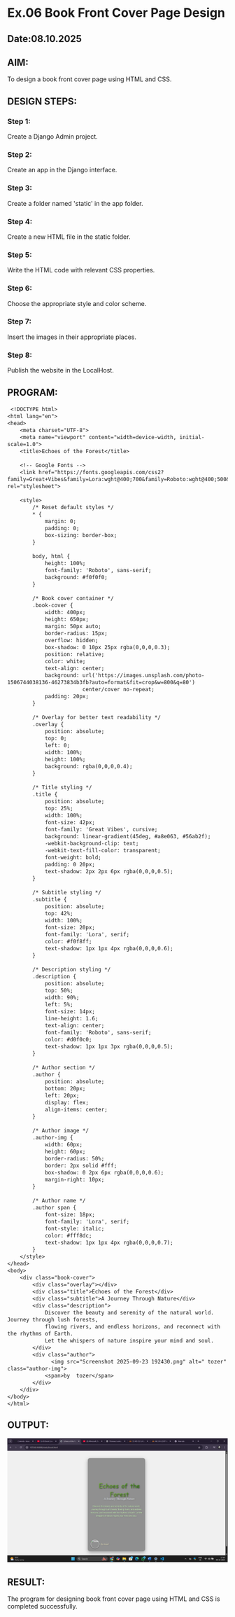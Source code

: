 # Ex.06 Book Front Cover Page Design
## Date:08.10.2025

## AIM:
To design a book front cover page using HTML and CSS.

## DESIGN STEPS:

### Step 1:
Create a Django Admin project.

### Step 2:
Create an app in the Django interface.

### Step 3:
Create a folder named 'static' in the app folder.

### Step 4:
Create a new HTML file in the static folder.

### Step 5:
Write the HTML code with relevant CSS properties.

### Step 6:
Choose the appropriate style and color scheme.

### Step 7:
Insert the images in their appropriate places.

### Step 8:
Publish the website in the LocalHost.

## PROGRAM:
~~~
 <!DOCTYPE html>
<html lang="en">
<head>
    <meta charset="UTF-8">
    <meta name="viewport" content="width=device-width, initial-scale=1.0">
    <title>Echoes of the Forest</title>

    <!-- Google Fonts -->
    <link href="https://fonts.googleapis.com/css2?family=Great+Vibes&family=Lora:wght@400;700&family=Roboto:wght@400;500&display=swap" rel="stylesheet">

    <style>
        /* Reset default styles */
        * {
            margin: 0;
            padding: 0;
            box-sizing: border-box;
        }

        body, html {
            height: 100%;
            font-family: 'Roboto', sans-serif;
            background: #f0f0f0;
        }

        /* Book cover container */
        .book-cover {
            width: 400px;
            height: 650px;
            margin: 50px auto;
            border-radius: 15px;
            overflow: hidden;
            box-shadow: 0 10px 25px rgba(0,0,0,0.3);
            position: relative;
            color: white;
            text-align: center;
            background: url('https://images.unsplash.com/photo-1506744038136-46273834b3fb?auto=format&fit=crop&w=800&q=80') 
                        center/cover no-repeat;
            padding: 20px;
        }

        /* Overlay for better text readability */
        .overlay {
            position: absolute;
            top: 0;
            left: 0;
            width: 100%;
            height: 100%;
            background: rgba(0,0,0,0.4);
        }

        /* Title styling */
        .title {
            position: absolute;
            top: 25%;
            width: 100%;
            font-size: 42px;
            font-family: 'Great Vibes', cursive;
            background: linear-gradient(45deg, #a8e063, #56ab2f);
            -webkit-background-clip: text;
            -webkit-text-fill-color: transparent;
            font-weight: bold;
            padding: 0 20px;
            text-shadow: 2px 2px 6px rgba(0,0,0,0.5);
        }

        /* Subtitle styling */
        .subtitle {
            position: absolute;
            top: 42%;
            width: 100%;
            font-size: 20px;
            font-family: 'Lora', serif;
            color: #f0f8ff;
            text-shadow: 1px 1px 4px rgba(0,0,0,0.6);
        }

        /* Description styling */
        .description {
            position: absolute;
            top: 50%;
            width: 90%;
            left: 5%;
            font-size: 14px;
            line-height: 1.6;
            text-align: center;
            font-family: 'Roboto', sans-serif;
            color: #d0f0c0;
            text-shadow: 1px 1px 3px rgba(0,0,0,0.5);
        }

        /* Author section */
        .author {
            position: absolute;
            bottom: 20px;
            left: 20px;
            display: flex;
            align-items: center;
        }

        /* Author image */
        .author-img {
            width: 60px;
            height: 60px;
            border-radius: 50%;
            border: 2px solid #fff;
            box-shadow: 0 2px 6px rgba(0,0,0,0.6);
            margin-right: 10px;
        }

        /* Author name */
        .author span {
            font-size: 18px;
            font-family: 'Lora', serif;
            font-style: italic;
            color: #fff8dc;
            text-shadow: 1px 1px 4px rgba(0,0,0,0.7);
        }
    </style>
</head>
<body>
    <div class="book-cover">
        <div class="overlay"></div>
        <div class="title">Echoes of the Forest</div>
        <div class="subtitle">A Journey Through Nature</div>
        <div class="description">
            Discover the beauty and serenity of the natural world. Journey through lush forests, 
            flowing rivers, and endless horizons, and reconnect with the rhythms of Earth. 
            Let the whispers of nature inspire your mind and soul.
        </div>
        <div class="author">
              <img src="Screenshot 2025-09-23 192430.png" alt=" tozer" class="author-img">
            <span>by  tozer</span>
        </div>
    </div>
</body>
</html>
~~~

## OUTPUT:
![alt text](<Screenshot 2025-10-08 171101.png>)

## RESULT:
The program for designing book front cover page using HTML and CSS is completed successfully.
